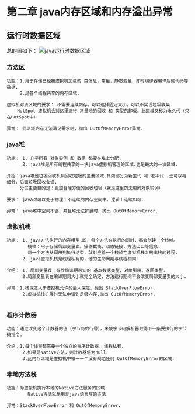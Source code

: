 ﻿# 第二章  java内存区域和内存溢出异常

## 运行时数据区域

总的图如下：
![java运行时数据区域][1]

### 方法区
```
功能：1.用于存储已经被虚拟机加载的 类信息，常量，静态变量，即时编译器编译后的代码等数据.
     2.是各个线程共享的内存区域.
     
虚拟机对该区域的要求： 不需要连续内存，可以选择固定大小，可以不实现垃圾收集.
    HotSpot 虚拟机会对这里进行 常量池的回收 和 类型的卸载。此区域又称为永久代（只在HotSpot中）

异常： 此区域内存无法满足需求时，抛出 OutOfMemoryError异常.
```

### java堆
```
功能： 1. 几乎所有 对象实例 和 数组 都要在堆上分配.
      2. java堆是所有线程共享的一块java虚拟机管理的区域.也是最大的一块区域.
      
介绍：java堆是垃圾回收机制回收垃圾的主要区域.其内部分为新生代 和 老年代. 还可以再细分，后面垃圾回收会说. 
     分区主要目的是：更加合理方便的回收垃圾（就是这里的无用的对象实例）
     
要求： java对可以处于物理上不连续的内存空间中，逻辑上连续即可.

异常： java堆中空间不够，并且堆无法扩展时，抛出 OutOfMemoryError.
```

### 虚拟机栈
```
功能： 1. java方法执行的内存模型.即，每个方法在执行的同时，都会创建一个栈帧。
        栈帧：用于存储局部变量表。操作数栈，动态链接，方法出口等信息.
        每一个方法从调用到执行结束，就对应着一个栈帧在虚拟机栈入栈出栈的过程.
      2. java虚拟机栈是线程私有的，他的生命周期与线程相同.
      
介绍： 1. 局部变量表：存放编译期可知的 基本数据类型，对象引用，返回类型.
      2.局部变量表在编译期间大小就完全确定，方法运行期间不会改变局部变量表的大小.
      
异常：1.栈深度大于虚拟机允许的最大深度，抛出 StackOverFlowError.
      2.虚拟机栈扩展时无法申请到足够内存,抛出 OutOfMemoryError.
      
```

### 程序计数器
```
功能：通过改变这个计数器的值（字节码的行号），来使字节码解析器取得下一条要执行的字节码指令.

介绍：1.每个线程都需要一个独立的程序计数器. 线程私有. 
      2.如果是Native方法，则计数器值为null.
      3.此内存区域是虚拟机中唯一一个没有规范任何 OutOfMemoryError的区域.
```

### 本地方法栈
```
功能：为虚拟机执行本地的Native方法服务的区域.
        Native方法就是用非java语言写的方法.
        
异常：StackOverFlowError 和 OutOfMemoryError.
```







































  [1]: https://upload-images.jianshu.io/upload_images/2614605-246286b040ad10c1.png?imageMogr2/auto-orient/strip%7CimageView2/2/w/578